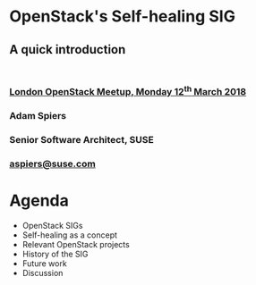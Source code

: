 <!-- .slide: data-state="cover" id="cover-page" data-menu-title="Introduction" data-timing="40" -->
<div class="title">
    <h1>OpenStack's Self-healing SIG</h1>
    <h2 style="margin-bottom: 50px;">A quick introduction</h2>
    <h3>
        <a href="https://www.meetup.com/Openstack-London/events/247958746/">
            London OpenStack Meetup, Monday 12<sup>th</sup> March 2018
        </a>
    </h3>
</div>

<div class="row presenters">
    <div class="presenter presenter-1">
        <h3 class="name">Adam Spiers</h3>
        <h3 class="job-title">Senior Software Architect, SUSE</h3>
        <h3 class="email"><a href="mailto:aspiers@suse.com">aspiers@suse.com</a></h3>
    </div>
</div>


<!-- .slide: data-state="normal" id="agenda" data-timing="40" -->
# Agenda

*   OpenStack SIGs
*   Self-healing as a concept
*   Relevant OpenStack projects
*   History of the SIG
*   Future work
*   Discussion
